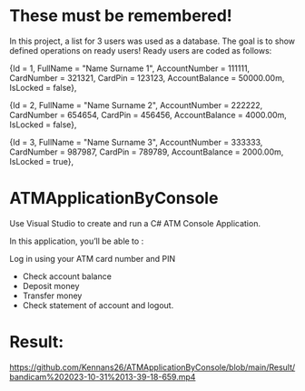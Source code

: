 # These must be remembered!
In this project, a list for 3 users was used as a database. The goal is to show defined operations on ready users!
Ready users are coded as follows:

{Id = 1,
FullName = "Name Surname 1",
AccountNumber = 111111,
CardNumber = 321321,
CardPin = 123123,
AccountBalance = 50000.00m,
IsLocked = false},

{Id = 2,
FullName = "Name Surname 2",
AccountNumber = 222222,
CardNumber = 654654,
CardPin = 456456,
AccountBalance = 4000.00m,
IsLocked = false},

{Id = 3,
FullName = "Name Surname 3",
AccountNumber = 333333,
CardNumber = 987987,
CardPin = 789789,
AccountBalance = 2000.00m,
IsLocked = true},


# ATMApplicationByConsole
Use Visual Studio to create and run a C# ATM Console Application.

In this application, you’ll be able to :

Log in using your ATM card number and PIN
 * Check account balance
 * Deposit money
 * Transfer money
 * Check statement of account and logout.

# Result:

https://github.com/Kennans26/ATMApplicationByConsole/blob/main/Result/bandicam%202023-10-31%2013-39-18-659.mp4
